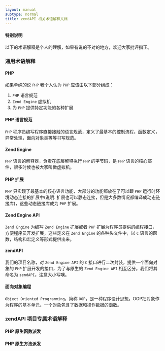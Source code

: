 ```yaml
---
layout: manual
subtype: normal
title: zendAPI 相关术语解释文档
---
```

#### 特别说明
以下的术语解释是个人的理解，如果有说的不对的地方，欢迎大家批评指正。
### 通用术语解释
#### PHP
如果单纯的说 `PHP` 我个人认为 `PHP` 应该由以下部分组成：
1. `PHP` 语言规范
2. `Zend Engine` 虚拟机
3. 为 `PHP` 提供特定功能的各种扩展

#### PHP 语言规范
`PHP` 程序员编写程序直接接触的语言规范，定义了最基本的控制流程，函数定义，异常处理，面向对象类等等书写规范。

#### Zend Engine
`PHP` 语言的解释器，负责在底层解释执行 `PHP` 的字节码，是 `PHP` 语言的核心部件，很多时候也被大家叫做虚拟机。

#### PHP 扩展
`PHP` 只实现了最基本的核心语言功能，大部分的功能都放在了可以跟 `PHP` 运行时环境动态连接的扩展中(说明: 扩展也可以静态连接，但是大多数情况都编译成动态链接库)，这些动态链接库成为 `PHP` 扩展。

#### Zend Engine API
`Zend Engine` 为编写 `Zend Engine` 扩展或者 `PHP` 扩展为程序员提供的编程接口，方便程序员开发扩展，这些定义在 `Zend Engine` 的各种头文件中，以 `C` 语言的函数，结构和宏定义等形式提供出来。

#### zendAPI
我们的项目名称，对 `Zend Engine API` 的 `C` 接口进行二次封装，提供一个面向对象的 `PHP` 扩展开发的接口，为了与原生的 `Zend Engine API` 相互区分，我们将其命名为 `zendAPI`，注意大小写噢。

#### 面向对象编程
`Object Oriented Programming`，简称 `OOP`，是一种程序设计思想。OOP把对象作为程序的基本单元，一个对象包含了数据和操作数据的函数。

### zendAPI 项目专属术语解释
#### PHP 原生函数派发

#### PHP 原生方法派发
